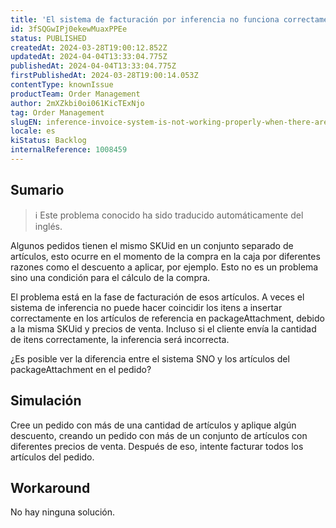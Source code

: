 ```yaml
---
title: 'El sistema de facturación por inferencia no funciona correctamente cuando hay el mismo SKUid en diferentes elementos de la matriz.'
id: 3fSQGwIPj0ekewMuaxPPEe
status: PUBLISHED
createdAt: 2024-03-28T19:00:12.852Z
updatedAt: 2024-04-04T13:33:04.775Z
publishedAt: 2024-04-04T13:33:04.775Z
firstPublishedAt: 2024-03-28T19:00:14.053Z
contentType: knownIssue
productTeam: Order Management
author: 2mXZkbi0oi061KicTExNjo
tag: Order Management
slugEN: inference-invoice-system-is-not-working-properly-when-there-are-same-skuid-in-different-array-items
locale: es
kiStatus: Backlog
internalReference: 1008459
---
```


## Sumario

>ℹ️ Este problema conocido ha sido traducido automáticamente del inglés.


Algunos pedidos tienen el mismo SKUid en un conjunto separado de artículos, esto ocurre en el momento de la compra en la caja por diferentes razones como el descuento a aplicar, por ejemplo.
Esto no es un problema sino una condición para el cálculo de la compra.

El problema está en la fase de facturación de esos artículos. A veces el sistema de inferencia no puede hacer coincidir los itens a insertar correctamente en los artículos de referencia en packageAttachment, debido a la misma SKUid y precios de venta.
Incluso si el cliente envía la cantidad de itens correctamente, la inferencia será incorrecta.

¿Es posible ver la diferencia entre el sistema SNO y los artículos del packageAttachment en el pedido?



## Simulación


Cree un pedido con más de una cantidad de artículos y aplique algún descuento, creando un pedido con más de un conjunto de artículos con diferentes precios de venta. Después de eso, intente facturar todos los artículos del pedido.




## Workaround


No hay ninguna solución.





